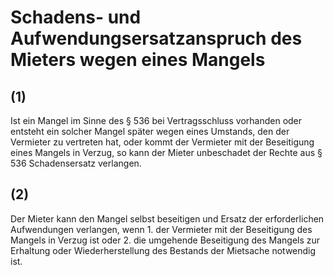 # Schadens- und Aufwendungsersatzanspruch des Mieters wegen eines Mangels



## (1)

 Ist ein Mangel im Sinne des § 536 bei Vertragsschluss vorhanden oder entsteht ein solcher Mangel später wegen eines Umstands, den der Vermieter zu vertreten hat, oder kommt der Vermieter mit der Beseitigung eines Mangels in Verzug, so kann der Mieter unbeschadet der Rechte aus § 536 Schadensersatz verlangen.

## (2)

 Der Mieter kann den Mangel selbst beseitigen und Ersatz der erforderlichen Aufwendungen verlangen, wenn  1.
 der Vermieter mit der Beseitigung des Mangels in Verzug ist oder
 2.
 die umgehende Beseitigung des Mangels zur Erhaltung oder Wiederherstellung des Bestands der Mietsache notwendig ist.
 

